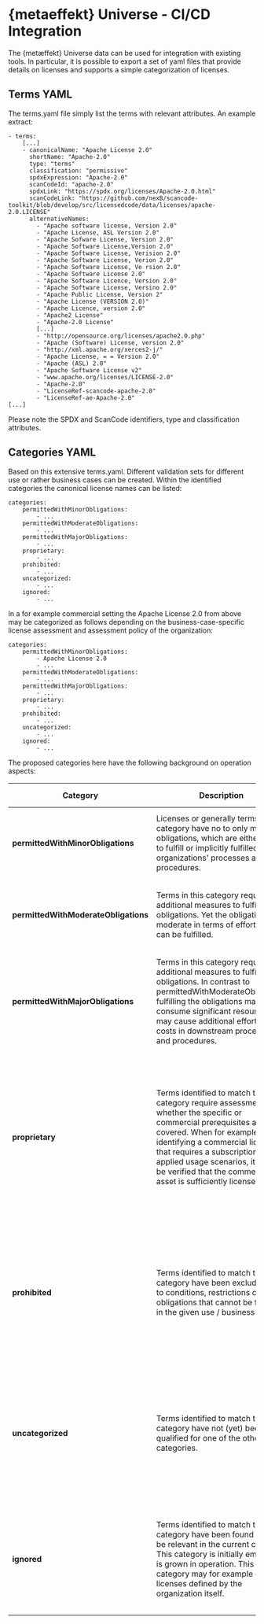 # {metaeffekt} Universe - CI/CD Integration

The {metæffekt} Universe data can be used for integration with existing tools. In particular,
it is possible to export a set of yaml files that provide details on licenses and supports a simple
categorization of licenses.

## Terms YAML

The terms.yaml file simply list the terms with relevant attributes. An example extract:

    - terms:
        [...]
        - canonicalName: "Apache License 2.0"
          shortName: "Apache-2.0"
          type: "terms"
          classification: "permissive"
          spdxExpression: "Apache-2.0"
          scanCodeId: "apache-2.0"
          spdxLink: "https://spdx.org/licenses/Apache-2.0.html"
          scanCodeLink: "https://github.com/nexB/scancode-toolkit/blob/develop/src/licensedcode/data/licenses/apache-2.0.LICENSE"
          alternativeNames:
            - "Apache software license, Version 2.0"
            - "Apache License, ASL Version 2.0"
            - "Apache Sofware License, Version 2.0"
            - "Apache Software License,Version 2.0"
            - "Apache Software License, Verision 2.0"
            - "Apache Software License, Verion 2.0"
            - "Apache Software License, Ve rsion 2.0"
            - "Apache Software License 2.0"
            - "Apache Software Licence, Version 2.0"
            - "Apache Software License, Versino 2.0"
            - "Apache Public License, Version 2"
            - "Apache License (VERSION 2.0)"
            - "Apache Licence, version 2.0"
            - "Apache2 License"
            - "Apache-2.0 License"
            [...]
            - "http://opensource.org/licenses/apache2.0.php"
            - "Apache (Software) License, version 2.0"
            - "http://xml.apache.org/xerces2-j/"
            - "Apache License, = = Version 2.0"
            - "Apache (ASL) 2.0"
            - "Apache Software License v2"
            - "www.apache.org/licenses/LICENSE-2.0"
            - "Apache-2.0"
            - "LicenseRef-scancode-apache-2.0"
            - "LicenseRef-ae-Apache-2.0"
    [...]

Please note the SPDX and ScanCode identifiers, type and classification attributes.

## Categories YAML

Based on this extensive terms.yaml. Different validation sets for different use or rather business
cases can be created. Within the identified categories the canonical license names can be listed:

    categories:
        permittedWithMinorObligations:
            - ...
        permittedWithModerateObligations:
            - ...
        permittedWithMajorObligations:
            - ...
        proprietary:
            - ...
        prohibited:
            - ...
        uncategorized:
            - ...
        ignored:
            - ...

In a for example commercial setting the Apache License 2.0 from above may be categorized
as follows depending on the business-case-specific license assessment and assessment policy of the 
organization:

    categories:
        permittedWithMinorObligations:
            - Apache License 2.0
            - ...
        permittedWithModerateObligations:
            - ...
        permittedWithMajorObligations:
            - ...
        proprietary:
            - ...
        prohibited:
            - ...
        uncategorized:
            - ...
        ignored:
            - ...

The proposed categories here have the following background on operation aspects:

| Category                             | Description                                                                                                                                                                                                                                                                                                      | Triggered Activities                                                                                                                                                                                      |
|--------------------------------------|------------------------------------------------------------------------------------------------------------------------------------------------------------------------------------------------------------------------------------------------------------------------------------------------------------------|-----------------------------------------------------------------------------------------------------------------------------------------------------------------------------------------------------------|
| **permittedWithMinorObligations**    | Licenses or generally terms in this category have no to only minor obligations, which are either easy to fulfill or implicitly fulfilled by the organizations' processes and procedures.                                                                                                                         | Detecting a license of this category does not trigger specific activities.                                                                                                                                |
| **permittedWithModerateObligations** | Terms in this category require additional measures to fulfill the obligations. Yet the obligations are moderate in terms of effort and can be fulfilled.                                                                                                                                                         | Detecting a license of this category would trigger concurrent non-blocking activities.                                                                                                                    |
| **permittedWithMajorObligations**    | Terms in this category require additional measures to fulfill the obligations. In contrast to permittedWithModerateObligations fulfilling the obligations may consume significant resources and may cause additional efforts and costs in downstream processes and procedures.                                   | Detecting a license of this category would trigger blocking activities to validate the obligation can be effectively fulfilled.                                                                           |
| **proprietary**                      | Terms identified to match this category require assessment whether the specific or commercial prerequisites are covered. When for example identifying a commercial license that requires a subscription for the applied usage scenarios, it must be verified that the commercial asset is sufficiently licensed. | Detecting a license of this category would trigger information gathering regarding proprietary / commercial licenses in the organization to validate whether the conditions can be effectively fulfilled. |
| **prohibited**                       | Terms identified to match this category have been excluded due to conditions, restrictions or obligations that cannot be fulfilled in the given use / business case.                                                                                                                                             | Detecting a license of this category would trigger immediate analysis of the identification and activities to eliminate the software component under given license.                                       |
| **uncategorized**                    | Terms identified to match this category have not (yet) been qualified for one of the other categories.                                                                                                                                                                                                           | Detecting a license of this category would trigger immediate assessment and categorization of the license. Then the activity of the resulting category apply.                                             |
| **ignored**                          | Terms identified to match this category have been found to not be relevant in the current case. This category is initially empty and is grown in operation. This category may for example cover licenses defined by the organization itself.                                                                     | Detecting a license of this category would trigger no immediate reaction. The ignored category is nevertheless constantly reviewed.                                                                       |
